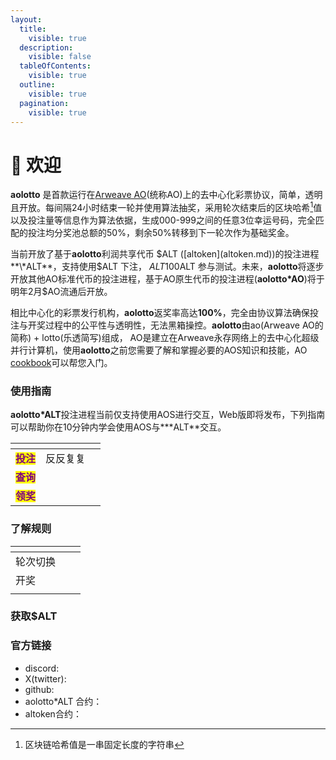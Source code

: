 ```yaml
---
layout:
  title:
    visible: true
  description:
    visible: false
  tableOfContents:
    visible: true
  outline:
    visible: true
  pagination:
    visible: true
---
```


# 👋 欢迎

**aolotto** 是首款运行在[Arweave AO](https://ao.arweave.dev/)(统称AO)上的去中心化彩票协议，简单，透明且开放。每间隔24小时结束一轮并使用算法抽奖，采用轮次结束后的区块哈希[^1]值以及投注量等信息作为算法依据，生成000-999之间的任意3位幸运号码，完全匹配的投注均分奖池总额的50%，剩余50%转移到下一轮次作为基础奖金。

当前开放了基于**aolotto**利润共享代币 $ALT ([altoken](altoken.md))的投注进程**\*ALT**，支持使用$ALT 下注， $ALT 100%面向社区公平发行，您可以通过[水龙头](shui-long-tou.md)免费获取$ALT 参与测试。未来，**aolotto**将逐步开放其他AO标准代币的投注进程，基于AO原生代币的投注进程(**aolotto\*AO**)将于明年2月$AO流通后开放。

相比中心化的彩票发行机构，**aolotto**返奖率高达**100%**，完全由协议算法确保投注与开奖过程中的公平性与透明性，无法黑箱操控。**aolotto**由ao(Arweave AO的简称) + lotto(乐透简写)组成， AO是建立在Arweave永存网络上的去中心化超级并行计算机，使用**aolotto**之前您需要了解和掌握必要的AOS知识和技能，AO [cookbook](https://cookbook\_ao.arweave.dev/)可以帮您入门。

### 使用指南

**aolotto\*ALT**投注进程当前仅支持使用AOS进行交互，Web版即将发布，下列指南可以帮助你在10分钟内学会使用AOS与**\*ALT**交互。

<table data-view="cards"><thead><tr><th></th><th></th><th></th></tr></thead><tbody><tr><td><mark style="color:purple;"><strong>投注</strong></mark></td><td>反反复复</td><td></td></tr><tr><td><mark style="color:purple;"><strong>查询</strong></mark></td><td></td><td></td></tr><tr><td><mark style="color:purple;"><strong>领奖</strong></mark></td><td></td><td></td></tr></tbody></table>

### 了解规则

<table data-view="cards"><thead><tr><th></th><th></th><th></th></tr></thead><tbody><tr><td>轮次切换</td><td></td><td></td></tr><tr><td>开奖</td><td></td><td></td></tr><tr><td></td><td></td><td></td></tr></tbody></table>

### 获取$ALT



### 官方链接

* discord:
* X(twitter):
* github:
* aolotto\*ALT 合约：
* altoken合约：

[^1]: 区块链哈希值是一串固定长度的字符串

